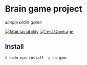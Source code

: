 # Brain game project
*simple brain game*

[![Maintainability](https://api.codeclimate.com/v1/badges/a939e57ff2f3cf58499a/maintainability)](https://codeclimate.com/github/corsicanec82/project-lvl1-s474/maintainability)
[![Test Coverage](https://api.codeclimate.com/v1/badges/a939e57ff2f3cf58499a/test_coverage)](https://codeclimate.com/github/corsicanec82/project-lvl1-s474/test_coverage)

## Install
```sh
$ sudo npm install -g sb-game
```
